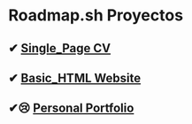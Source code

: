 # Roadmap.sh Proyectos
## ✔ [Single_Page CV](https://roadmap.sh/projects/single-page-cv)
## ✔ [Basic_HTML Website](https://roadmap.sh/projects/basic-html-website)
## ✔😢 [Personal Portfolio](https://roadmap.sh/projects/portfolio-website)


